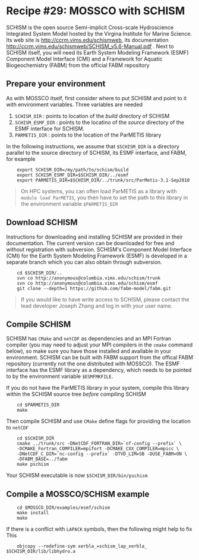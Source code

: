 # Recipe #29: MOSSCO with SCHISM

SCHISM is the open source Semi-implicit Cross-scale Hydroscience Integrated System Model hosted by the Virgina Institute for Marine Science.  Its web site is
http://ccrm.vims.edu/schismweb, its documentation
http://ccrm.vims.edu/schismweb/SCHISM_v5.6-Manual.pdf . Next to SCHISM itself, you will need its Earth System Modeling Framework (ESMF) Component Model Interface (CMI) and a Framework for Aquatic Biogeochemistry (FABM) from the official FABM repository

## Prepare your environment

As with MOSSCO itself, first consider where to put SCHISM and point to it with environment variables.  Three variables are needed

1. `SCHISM_DIR` : points to location of the *build* directory of SCHISM
2. `SCHISM_ESMF_DIR` : points to the locatino of the *source* directory of the ESMF interface for SCHISM.
3. `PARMETIS_DIR` : points to the location of the ParMETIS library

In the following instructions, we assume that `$SCHISM_DIR` is a directory parallel to the source directory of SCHISM, its ESMF interface, and FABM, for example

		export SCHISM_DIR=/my/path/to/schism/build
		export SCHISM_ESMF_DIR=$SCHISM_DIR/../esmf
		export PARMETIS_DIR=$SCHISM_DIR/../trunk/src/ParMetis-3.1-Sep2010

> On HPC systems, you can often load ParMETIS as a library with `module load ParMETIS`, you then have to set the path to this library in the environment variable `$PARMETIS_DIR`

## Download SCHISM

Instructions for downloading and installing SCHISM are provided in their documentation.  The current version can be downloaded for free and without registration with subversion.  SCHISM's Component Model Interface (CMI) for the Earth System Modeling Framework (ESMF) is developed in a separate branch which you can also obtain through subversion.

		cd $SCHISM_DIR/..
		svn co http://anonymous@columbia.vims.edu/schism/trunk
		svn co http://anonymous@columbia.vims.edu/schism/esmf
		git clone --depth=1 https://github.com/fabm-model/fabm.git

> If you would like to have write access to SCHISM, please contact the lead developer Joseph Zhang and log in with your user name.

## Compile SCHISM

SCHISM has `CMake` and `netCDF` as dependencies and an MPI Fortran compiler (you may need to adjust your MPI compilers in the `cmake` command below), so make sure you have those installed and available in your environment.  SCHISM can be built with FABM support from the offical FABM repository (currently not the one distributed with MOSSCO).  The ESMF interface has the ESMF library as a dependency, which needs to be pointed to by the environment variable `$ESMFMKFILE`.

If you do not have the ParMETIS library in your system, compile this library within the SCHISM source tree *before* compiling SCHISM

		cd $PARMETIS_DIR
		make

Then compile SCHISM and use `CMake` define flags for providing the location to `netCDF`

		cd $SCHISM_DIR
		cmake ../trunk/src -DNetCDF_FORTRAN_DIR=`nf-config --prefix` \
	    -DCMAKE_Fortran_COMPILER=mpifort -DCMAKE_CXX_COMPILER=mpicc \
	    -DNetCDF_C_DIR=`nc-config --prefix` -DTVD_LIM=SB -DUSE_FABM=ON \
	    -DFABM_BASE=../fabm
		make pschism

Your SCHISM executable is now `$SCHISM_DIR/bin/pschism`

## Compile a MOSSCO/SCHISM example

		cd $MOSSCO_DIR/examples/esmf/schism
		make install
		make

If there is a conflict with `LAPACK` symbols, then the following might help to fix This

		objcopy --redefine-sym xerbla_=schism_lap_xerbla_ $SCHISM_DIR/lib/libhydro.a
